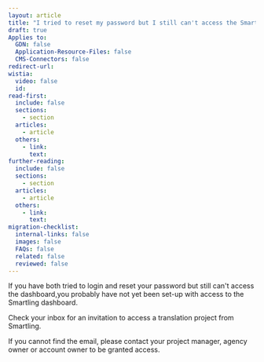 ```yaml
---
layout: article
title: "I tried to reset my password but I still can't access the Smartling dashboard. What should I do?"
draft: true
Applies to:
  GDN: false
  Application-Resource-Files: false
  CMS-Connectors: false
redirect-url:
wistia:
  video: false
  id:
read-first:
  include: false
  sections:
    - section
  articles:
    - article
  others:
    - link:
      text:
further-reading:
  include: false
  sections:
    - section
  articles:
    - article
  others:
    - link:
      text:
migration-checklist:
  internal-links: false
  images: false
  FAQs: false
  related: false
  reviewed: false
---
```

If you have both tried to login and reset your password but still can't access the dashboard,you probably have not yet been set-up with access to the Smartling dashboard.

Check your inbox for an invitation to access a translation project from Smartling.

If you cannot find the email, please contact your project manager, agency owner or account owner to be granted access.